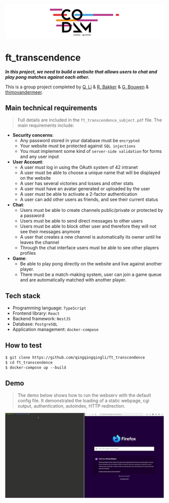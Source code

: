 [![Logo](https://github.com/qingqingqingli/readme_images/blob/master/codam_logo_1.png)](https://github.com/qingqingqingli/webserv)

# ft_transcendence
***In this project, we need to build a website that allows users to chat and play pong matches against each other.***

This is a group project completed by [Q. Li](https://github.com/qingqingqingli) & [R. Bakker](https://github.com/rbakker96) & [G. Bouwen](https://github.com/gbouwen) & [thimovandermeer](https://github.com/thimovandermeer).

## Main technical requirements
> Full details are included in the `ft_transcendence_subject.pdf` file. The main requirements include:

- **Security concerns**:
	- Any password stored in your database must be `encrypted`
	- Your website must be protected against `SQL injections`
	- You must implement some kind of `server-side validation` for forms and any user
input
- **User Account**:
	- A user must log in using the OAuth system of 42 intranet
	- A user must be able to choose a unique name that will be displayed on the website
	- A user has several victories and losses and other stats
	- A user must have an avatar generated or uploaded by the user
	- A user must be able to activate a 2-factor authentication
	- A user can add other users as friends, and see their current status
- **Chat**:
	- Users must be able to create channels public/private or protected by a password
	- Users must be able to send direct messages to other users
	- Users must be able to block other user and therefore they will not see their messages anymore
	- A user that creates a new channel is automatically its owner until he leaves the
channel
	- Through the chat interface users must be able to see other players profiles
- **Game**:
	- Be able to play pong directly on the website and live against another player.
	- There must be a match-making system, user can join a game queue and are automatically matched with another player.


## Tech stack

- Programming language: `TypeScript`
- Frontend library: `React`
- Backend framework: `NestJS`
- Database: `PostgreSQL`
- Application management: `docker-compose`

## How to test

```shell
$ git clone https://github.com/qingqingqingli/ft_transcendence
$ cd ft_transcendence
$ docker-compose up --build
```

## Demo
> The demo below shows how to run the webserv with the default config file. It demonstrated the loading of a static webpage, cgi output, authentication, autoindex, HTTP redirection.

[![demo](https://github.com/qingqingqingli/webserv/blob/main/images/webserv.gif)](https://github.com/qingqingqingli/webserv)
